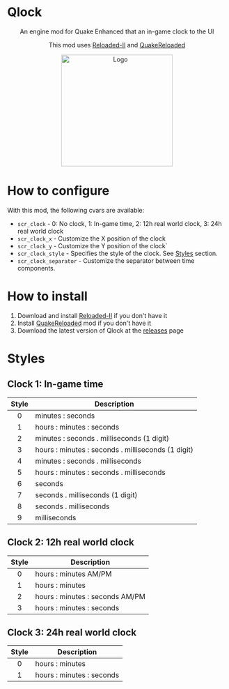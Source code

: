 # Qlock
<p align="center">An engine mod for Quake Enhanced that an in-game clock to the UI</p>
<p align="center">This mod uses <a href="https://github.com/Reloaded-Project/Reloaded-II">Reloaded-II</a> and <a href="https://github.com/jpiolho/QuakeReloaded">QuakeReloaded</a></p>
<p align="center"><img width="256" height="256" alt="Logo" src="https://github.com/jpiolho/QuakeReloaded-Qlock/blob/main/Qlock/Preview.png"></p>


# How to configure
With this mod, the following cvars are available:
* `scr_clock` - 0: No clock, 1: In-game time, 2: 12h real world clock, 3: 24h real world clock
* `scr_clock_x` - Customize the X position of the clock
* `scr_clock_y` - Customize the Y position of the clock`
* `scr_clock_style` - Specifies the style of the clock. See [Styles](#Styles) section.
* `scr_clock_separator` - Customize the separator between time components.

# How to install
1. Download and install [Reloaded-II](https://github.com/Reloaded-Project/Reloaded-II) if you don't have it
2. Install [QuakeReloaded](https://github.com/jpiolho/QuakeReloaded) mod if you don't have it
3. Download the latest version of Qlock at the [releases](https://github.com/jpiolho/QuakeReloaded-Qlock/releases) page

# Styles
## Clock 1: In-game time
|Style|Description|
|:---:|-----------|
|0    |minutes : seconds|
|1    |hours : minutes : seconds|
|2    |minutes : seconds . milliseconds (1 digit)|
|3    |hours : minutes : seconds . milliseconds (1 digit)|
|4    |minutes : seconds . milliseconds |
|5    |hours : minutes : seconds . milliseconds|
|6    |seconds|
|7    |seconds . milliseconds (1 digit)|
|8    |seconds . milliseconds|
|9    |milliseconds|

## Clock 2: 12h real world clock
|Style|Description|
|:-:|-|
|0|hours : minutes AM/PM|
|1|hours : minutes|
|2|hours : minutes : seconds AM/PM|
|3|hours : minutes : seconds|

## Clock 3: 24h real world clock
|Style|Description|
|:-:|-|
|0|hours : minutes|
|1|hours : minutes : seconds|

